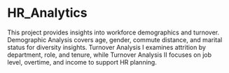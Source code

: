 # HR_Analytics
This project provides insights into workforce demographics and turnover. Demographic Analysis covers age, gender, commute distance, and marital status for diversity insights. Turnover Analysis I examines attrition by department, role, and tenure, while Turnover Analysis II focuses on job level, overtime, and income to support HR planning.
